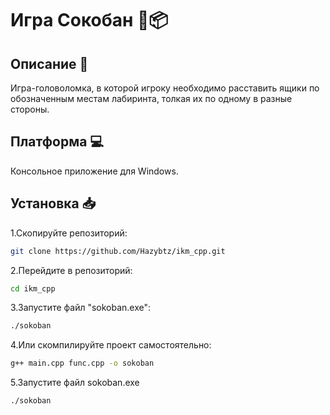 # Игра Сокобан 🫸📦

## Описание 📄
Игра-головоломка, в которой игроку необходимо расставить ящики по обозначенным местам лабиринта, толкая их по одному в разные стороны.

## Платформа 💻
Консольное приложение для Windows.

## Установка 📥
1.Скопируйте репозиторий:
```bash
git clone https://github.com/Hazybtz/ikm_cpp.git
```
2.Перейдите в репозиторий:
```bash
cd ikm_cpp
```
3.Запустите файл "sokoban.exe":
```bash
./sokoban
```
4.Или скомпилируйте проект самостоятельно:
```bash
g++ main.cpp func.cpp -o sokoban
```
5.Запустите файл sokoban.exe
```bash
./sokoban
```
